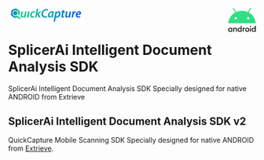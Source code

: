 <img class="img-fluid" align="center" src="https://github.com/ExtrieveTechnologies/QuickCapture/blob/main/QuickCapture.png?raw=true" width="30%" alt="img-verification"><img align="right" class="img-fluid" padding="10px" src="https://github.com/ExtrieveTechnologies/QuickCapture/blob/main/android.png?raw=true?raw=true" alt="img-verification">

# SplicerAi Intelligent Document Analysis SDK
SplicerAi Intelligent Document Analysis SDK Specially designed for native ANDROID from Extrieve


## SplicerAi Intelligent Document Analysis SDK v2
QuickCapture Mobile Scanning SDK Specially designed for native ANDROID from [Extrieve](https://www.extrieve.com/).
